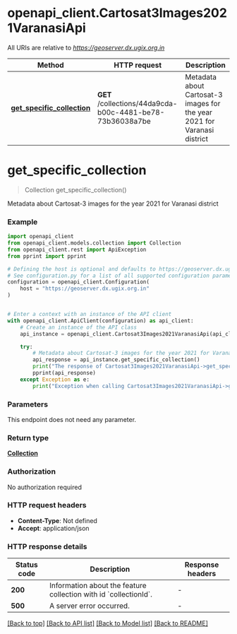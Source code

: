 # openapi_client.Cartosat3Images2021VaranasiApi

All URIs are relative to *https://geoserver.dx.ugix.org.in*

Method | HTTP request | Description
------------- | ------------- | -------------
[**get_specific_collection**](Cartosat3Images2021VaranasiApi.md#get_specific_collection) | **GET** /collections/44da9cda-b00c-4481-be78-73b36038a7be | Metadata about Cartosat-3 images for the year 2021 for Varanasi district


# **get_specific_collection**
> Collection get_specific_collection()

Metadata about Cartosat-3 images for the year 2021 for Varanasi district

### Example


```python
import openapi_client
from openapi_client.models.collection import Collection
from openapi_client.rest import ApiException
from pprint import pprint

# Defining the host is optional and defaults to https://geoserver.dx.ugix.org.in
# See configuration.py for a list of all supported configuration parameters.
configuration = openapi_client.Configuration(
    host = "https://geoserver.dx.ugix.org.in"
)


# Enter a context with an instance of the API client
with openapi_client.ApiClient(configuration) as api_client:
    # Create an instance of the API class
    api_instance = openapi_client.Cartosat3Images2021VaranasiApi(api_client)

    try:
        # Metadata about Cartosat-3 images for the year 2021 for Varanasi district
        api_response = api_instance.get_specific_collection()
        print("The response of Cartosat3Images2021VaranasiApi->get_specific_collection:\n")
        pprint(api_response)
    except Exception as e:
        print("Exception when calling Cartosat3Images2021VaranasiApi->get_specific_collection: %s\n" % e)
```



### Parameters

This endpoint does not need any parameter.

### Return type

[**Collection**](Collection.md)

### Authorization

No authorization required

### HTTP request headers

 - **Content-Type**: Not defined
 - **Accept**: application/json

### HTTP response details

| Status code | Description | Response headers |
|-------------|-------------|------------------|
**200** | Information about the feature collection with id &#x60;collectionId&#x60;. |  -  |
**500** | A server error occurred. |  -  |

[[Back to top]](#) [[Back to API list]](../README.md#documentation-for-api-endpoints) [[Back to Model list]](../README.md#documentation-for-models) [[Back to README]](../README.md)

